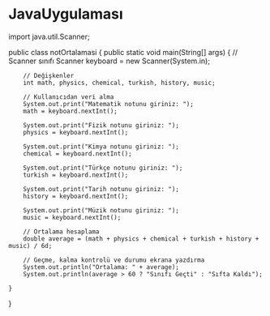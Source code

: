 # JavaUygulaması


import java.util.Scanner;

public class notOrtalamasi {
    public static void main(String[] args) {
        // Scanner sınıfı
        Scanner keyboard = new Scanner(System.in);

        // Değişkenler
        int math, physics, chemical, turkish, history, music;

        // Kullanıcıdan veri alma
        System.out.print("Matematik notunu giriniz: ");
        math = keyboard.nextInt();

        System.out.print("Fizik notunu giriniz: ");
        physics = keyboard.nextInt();

        System.out.print("Kimya notunu giriniz: ");
        chemical = keyboard.nextInt();

        System.out.print("Türkçe notunu giriniz: ");
        turkish = keyboard.nextInt();

        System.out.print("Tarih notunu giriniz: ");
        history = keyboard.nextInt();

        System.out.print("Müzik notunu giriniz: ");
        music = keyboard.nextInt();

        // Ortalama hesaplama
        double average = (math + physics + chemical + turkish + history + music) / 6d;

        // Geçme, kalma kontrolü ve durumu ekrana yazdırma
        System.out.println("Ortalama: " + average);
        System.out.println(average > 60 ? "Sınıfı Geçti" : "Sıfta Kaldı");

    }
}
  
     
  
      
   
    
